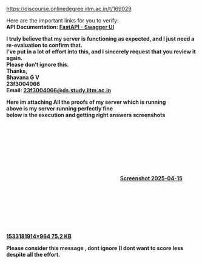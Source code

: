 https://discourse.onlinedegree.iitm.ac.in/t/169029

Here are the important links for you to verify:<br/>
<b>API Documentation: <a class="inline-onebox" href="https://bhavanaproj2.centralindia.cloudapp.azure.com/docs" rel="noopener nofollow ugc">FastAPI - Swagger UI</a></b></p><b>
<p>I truly believe that my server is functioning as expected, and I just need a re-evaluation to confirm that.<br/>
I’ve put in a lot of effort into this, and I sincerely request that you review it again.<br/>
Please don’t ignore this.<br/>
Thanks,<br/>
<b>Bhavana G V<br/>
23f3004066<br/>
Email: <a href="mailto:23f3004066@ds.study.iitm.ac.in">23f3004066@ds.study.iitm.ac.in</a></b></p>
<p>Here im attaching All the proofs of my server which is running<br/>
above is my server running perfectly fine<br/>
below is the execution and getting right answers screenshots<br/>
<div class="lightbox-wrapper"><a class="lightbox" data-download-href="/uploads/short-url/hbPBdW07Avu0DDa1mIYNzAInFDy.png?dl=1" href="https://europe1.discourse-cdn.com/flex013/uploads/iitm/original/3X/7/8/787b5ceba44bccaa2b0a7992effc7e2b96250800.png" rel="noopener nofollow ugc" title="Screenshot 2025-04-15 153318"><div class="meta"><svg aria-hidden="true" class="fa d-icon d-icon-far-image svg-icon"><use href="#far-image"></use></svg><span class="filename">Screenshot 2025-04-15 153318</span><span class="informations">1914×964 75.2 KB</span><svg aria-hidden="true" class="fa d-icon d-icon-discourse-expand svg-icon"><use href="#discourse-expand"></use></svg></div></a></div></p>
<p><strong>Please consider this message , dont ignore</strong> (I dont want to score less despite all the effort.